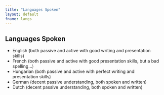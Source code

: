 ```yaml
---
title: "Languages Spoken"
layout: default
fname: langs
---
```



## Languages Spoken

* English (both passive and active with good writing and presentation skills)
* French (both passive and active with good presentation skills, but a bad spelling…)
* Hungarian (both passive and active with perfect writing and presentation skills)
* German (decent passive understanding, both spoken and written)
* Dutch (decent passive understanding, both spoken and written)

